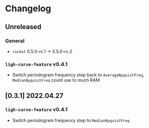 # Changelog

## Unreleased

### General

- `rocket` 0.5.0-rc.1 -> 0.5.0-rc.2 

### `ligh-curve-feature` v0.4.1

- Switch periodogram frequency step back to `AverageNyquistFreq`, `MedianNyquistFreq` could use to much RAM

## [0.3.1] 2022.04.27

### `ligh-curve-feature` v0.4.1
- Switch periodogram frequency step to `MedianNyquistFreq`